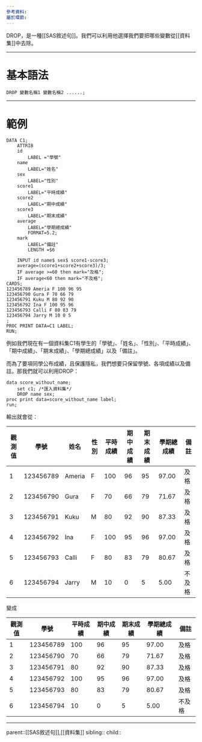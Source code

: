 ```yaml
---
參考資料: 
屬於環節:
---
```

DROP，是一種[[SAS敘述句]]。我們可以利用他選擇我們要把哪些變數從[[資料集]]中去除。
- - -
# 基本語法
```SAS
DROP 變數名稱1 變數名稱2 ......;
```
- - -
# 範例
```SAS
DATA C1;
	ATTRIB
	id 
		LABEL ="學號"
	name
		LABEL="姓名"
	sex
		LABEL="性別"
	score1
		LABEL="平時成績"
	score2
		LABEL="期中成績"
	score3
		LABEL="期末成績"
	average
		LABEL="學期總成績"
		FORMAT=5.2;
	mark
		LABEL="備註"
		LENGTH =$6

	INPUT id name$ sex$ score1-score3;
	average=(score1+score2+score3)/3;
	IF average >=60 then mark="及格";
	IF average<60 then mark="不及格";
CARDS;
123456789 Ameria F 100 96 95
123456790 Gura F 70 66 79
123456791 Kuku M 80 92 90
123456792 Ina F 100 95 96
123456793 Calli F 80 83 79
123456794 Jarry M 10 0 5
;
PROC PRINT DATA=C1 LABEL;
RUN;
```
例如我們現在有一個資料集C1有學生的「學號」、「姓名」、「性別」、「平時成績」、「期中成績」、「期末成績」、「學期總成績」以及「備註」。

而為了要項同學公布成績，且保護隱私，我們想要只保留學號、各項成績以及備註。那我們就可以利用DROP：
```SAS
data score_without_name;
	set c1; /*匯入資料集*/
	DROP name sex;
proc print data=score_without_name label;
run;
```
輸出就會從：

| 觀測值 | 學號        | 姓名     | 性別  | 平時成績 | 期中成績 | 期末成績 | 學期總成績 | 備註  |
| --- | --------- | ------ | --- | ---- | ---- | ---- | ----- | --- |
| 1   | 123456789 | Ameria | F   | 100  | 96   | 95   | 97.00 | 及格  |
| 2   | 123456790 | Gura   | F   | 70   | 66   | 79   | 71.67 | 及格  |
| 3   | 123456791 | Kuku   | M   | 80   | 92   | 90   | 87.33 | 及格  |
| 4   | 123456792 | Ina    | F   | 100  | 95   | 96   | 97.00 | 及格  |
| 5   | 123456793 | Calli  | F   | 80   | 83   | 79   | 80.67 | 及格  |
| 6   | 123456794 | Jarry  | M   | 10   | 0    | 5    | 5.00  | 不及格 |

變成

| 觀測值 | 學號        | 平時成績 | 期中成績 | 期末成績 | 學期總成績 | 備註  |
| --- | --------- | ---- | ---- | ---- | ----- | --- |
| 1   | 123456789 | 100  | 96   | 95   | 97.00 | 及格  |
| 2   | 123456790 | 70   | 66   | 79   | 71.67 | 及格  |
| 3   | 123456791 | 80   | 92   | 90   | 87.33 | 及格  |
| 4   | 123456792 | 100  | 95   | 96   | 97.00 | 及格  |
| 5   | 123456793 | 80   | 83   | 79   | 80.67 | 及格  |
| 6   | 123456794 | 10   | 0    | 5    | 5.00  | 不及格 |

- - -
parent::[[SAS敘述句]],[[資料集]]
sibling::
child::